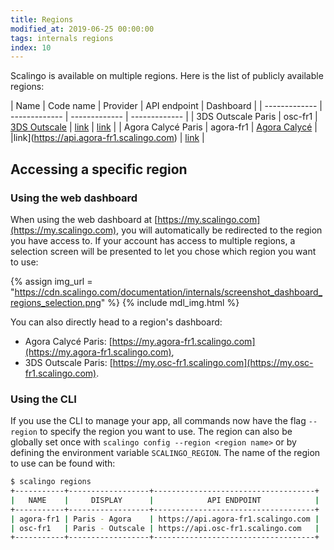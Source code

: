 ```yaml
---
title: Regions
modified_at: 2019-06-25 00:00:00
tags: internals regions
index: 10
---
```


Scalingo is available on multiple regions. Here is the list of publicly available regions:

| Name  | Code name | Provider | API endpoint | Dashboard |
| ------------- | ------------- | ------------- | ------------- |
| 3DS Outscale Paris  | osc-fr1  | [3DS Outscale](https://outscale.com/) | [link](https://api.osc-fr1.scalingo.com) | [link](https://my.agora-fr1.scalingo.com) |
| Agora Calycé Paris  | agora-fr1  | [Agora Calycé](https://www.agoracalyce.com) | |link](https://api.agora-fr1.scalingo.com) | [link](https://my.agora-fr1.scalingo.com) |

## Accessing a specific region

### Using the web dashboard

When using the web dashboard at
[https://my.scalingo.com](https://my.scalingo.com), you will automatically be
redirected to the region you have access to. If your account has access to
multiple regions, a selection screen will be presented to let you chose which
region you want to use:

{% assign img_url = "https://cdn.scalingo.com/documentation/internals/screenshot_dashboard_regions_selection.png" %}
{% include mdl_img.html %}

You can also directly head to a region's dashboard:

- Agora Calycé Paris:
  [https://my.agora-fr1.scalingo.com](https://my.agora-fr1.scalingo.com),
- 3DS Outscale Paris:
  [https://my.osc-fr1.scalingo.com](https://my.osc-fr1.scalingo.com).

### Using the CLI

If you use the CLI to manage your app, all commands now have the flag `--region`
to specify the region you want to use. The region can also be globally set once
with `scalingo config --region <region name>` or by defining the environment
variable `SCALINGO_REGION`. The name of the region to use can be found with:

```bash
$ scalingo regions
+-----------+------------------+------------------------------------+
|   NAME    |     DISPLAY      |            API ENDPOINT            |
+-----------+------------------+------------------------------------+
| agora-fr1 | Paris - Agora    | https://api.agora-fr1.scalingo.com |
| osc-fr1   | Paris - Outscale | https://api.osc-fr1.scalingo.com   |
+-----------+------------------+------------------------------------+
```

